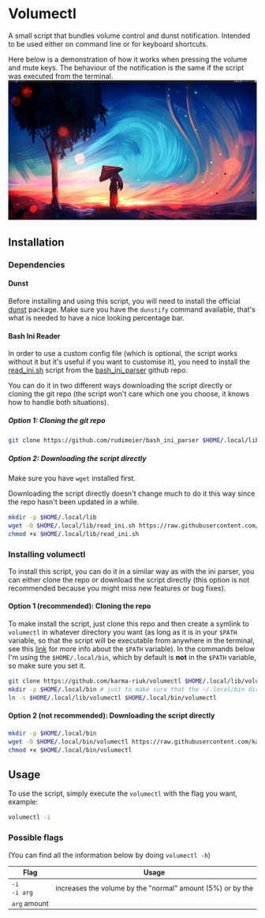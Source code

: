 # Volumectl
A small script that bundles volume control and dunst notification. Intended to be used either on command line or for keyboard shortcuts.

Here below is a demonstration of how it works when pressing the volume and mute
keys. The behaviour of the notification is the same if the script was executed
from the terminal.
![demo](./volumectl_demo.gif)

## Installation

### Dependencies

#### Dunst
Before installing and using this script, you will need to install the official 
[dunst](https://wiki.archlinux.org/title/Dunst) package.
Make sure you have the `dunstify` command available, that's what is needed to
have a nice looking percentage bar.

#### Bash Ini Reader

In order to use a custom config file (which is optional, the script works
without it but it's useful if you want to customise it), you need to install the
[read_ini.sh](https://raw.githubusercontent.com/rudimeier/bash_ini_parser/master/read_ini.sh)
script from the [bash_ini_parser](https://github.com/rudimeier/bash_ini_parser)
github repo.

You can do it in two different ways downloading the script directly or cloning
the git repo (the script won't care which one you choose, it knows how to handle
both situations).

##### Option 1: Cloning the git repo
```bash
git clone https://github.com/rudimeier/bash_ini_parser $HOME/.local/lib/bash_ini_parser
```

##### Option 2: Downloading the script directly
Make sure you have `wget` installed first. 

Downloading the script directly doesn't change much to do it this way since the
repo hasn't been updated in a while.

```bash
mkdir -p $HOME/.local/lib
wget -O $HOME/.local/lib/read_ini.sh https://raw.githubusercontent.com/rudimeier/bash_ini_parser/master/read_ini.sh
chmod +x $HOME/.local/lib/read_ini.sh
```


### Installing volumectl
To install this script, you can do it in a similar way as with the ini parser, you
can either clone the repo or download the script directly (this option is not recommended
because you might miss new features or bug fixes).

#### Option 1 (recommended): Cloning the repo
To make install the script, just clone this repo and then create a symlink to
`volumectl` in whatever directory you want (as long as it is in your `$PATH`
variable, so that the script will be executable from anywhere in the terminal,
see this [link](https://www.tecmint.com/set-path-variable-linux-permanently/)
for more info about the `$PATH` variable). In the commands below I'm using the
`$HOME/.local/bin`, which by default is **not** in the `$PATH` variable, so make
sure you set it.

```bash
git clone https://github.com/karma-riuk/volumectl $HOME/.local/lib/volumectl
mkdir -p $HOME/.local/bin # just to make sure that the ~/.local/bin directory exists
ln -s $HOME/.local/lib/volumectl $HOME/.local/bin/volumectl
```

#### Option 2 (not recommended): Downloading the script directly

```bash
mkdir -p $HOME/.local/bin
wget -O $HOME/.local/bin/volumectl https://raw.githubusercontent.com/karma-riuk/volumectl/master/volumectl
chmod +x $HOME/.local/bin/volumectl
```


## Usage

To use the script, simply execute the `volumectl` with the flag you want,
example:
```bash
volumectl -i
```

### Possible flags
(You can find all the information below by doing `volumectl -h`)

|Flag|Usage|
|----|-----|
|`-i`<br>`-i arg`| increases the volume by the "normal" amount (5%) or by the
`arg` amount |

